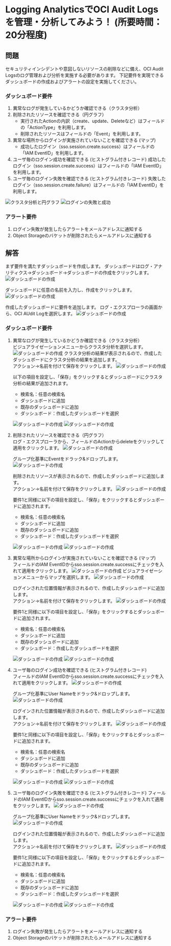 # Logging AnalyticsでOCI Audit Logsを管理・分析してみよう！ (所要時間：20分程度)


## 問題
セキュリティインシデントや意図しないリソースの削除などに備え、OCI Audit Logsのログ管理および分析を実施する必要があります。
下記要件を実現できるダッシュボードの作成およびアラートの設定を実施してください。

### ダッシュボード要件
1. 異常なログが発生しているかどうか確認できる（クラスタ分析）
2. 削除されたリソースを確認できる（円グラフ）
    - 実行されたActionの内訳（create、update、Deleteなど）はフィールドの「ActionType」を利用します。
    - 削除されたリソースはフィールドの「Event」を利用します。
4. 異常な場所からログインが実施されていないことを確認できる (マップ)
    - 成功したログイン（sso.session.create.success）はフィールドの「IAM EventID」を利用します。
6. ユーザ毎のログイン成功を確認できる (ヒストグラム付きレコード)
   成功したログイン（sso.session.create.success）はフィールドの「IAM EventID」を利用します。
8. ユーザ毎のログイン失敗を確認できる (ヒストグラム付きレコード)
    失敗したログイン（sso.session.create.failure）はフィールドの「IAM EventID」を利用します。

![クラスタ分析と円グラフ](images/LA-Audit/LA-Audit2.png "クラスタ分析と円グラフ")
![ログインの失敗と成功](images/LA-Audit/LA-Audit3.png "ログインの失敗と成功")

### アラート要件
1. ログイン失敗が発生したらアラートをメールアドレスに通知する
2. Object Storageのバケットが削除されたらメールアドレスに通知する

## 解答
まず要件を満たすダッシュボードを作成します。
ダッシュボードはログ・アナリティクス→ダッシュボード→ダッシュボードの作成をクリックします。
![ダッシュボードの作成](images/LA-Audit/LA-Audit4.png "ダッシュボードの作成")

ダッシュボードに任意の名前を入力し、作成をクリックします。
![ダッシュボードの作成](images/LA-Audit/LA-Audit5.png "ダッシュボードの作成")

作成したダッシュボードに要件を追加します。
ログ・エクスプローラの画面から、OCI AUdit Logを選択します。
![ダッシュボードの作成](images/LA-Audit/LA-Audit6.png "ダッシュボードの作成")

### ダッシュボード要件
1. 異常なログが発生しているかどうか確認できる（クラスタ分析）<br>
   ビジュアライゼーションメニューからクラスタ分析を選択します。
   ![ダッシュボードの作成](images/LA-Audit/LA-Audit7.png "ダッシュボードの作成")
   クラスタ分析の結果が表示されるので、作成したダッシュボードにクラスタ分析の結果を追加します。<br>
   アクション→名前を付けて保存をクリックします。
   ![ダッシュボードの作成](images/LA-Audit/LA-Audit8.png "ダッシュボードの作成")
   
   以下の項目を設定し、「保存」をクリックするとダッシュボードにクラスタ分析の結果が追加されます。
    - 検索名：任意の検索名
    - ダッシュボードに追加
    - 既存のダッシュボードに追加
    - ダッシュボード：作成したダッシュボードを選択
    
   ![ダッシュボードの作成](images/LA-Audit/LA-Audit9.png)
   ![ダッシュボードの作成](images/LA-Audit/LA-Audit14.png)
   

2. 削除されたリソースを確認できる（円グラフ）<br>
   ログ・エクスプローラから、フィールドのActionからdeleteをクリックして適用をクリックします。
   ![ダッシュボードの作成](images/LA-Audit/LA-Audit10.png)
   
   グループ化基準にEventをドラック&ドロップします。
   ![ダッシュボードの作成](images/LA-Audit/LA-Audit11.png)
   
   削除されたリソースが表示されるので、作成したダッシュボードに追加します。<br>
   アクション→名前を付けて保存をクリックします。
   ![ダッシュボードの作成](images/LA-Audit/LA-Audit13.png)
   
   要件1と同様に以下の項目を設定し、「保存」をクリックするとダッシュボードに追加されます。
    - 検索名：任意の検索名
    - ダッシュボードに追加
    - 既存のダッシュボードに追加
    - ダッシュボード：作成したダッシュボードを選択
   
   ![ダッシュボードの作成](images/LA-Audit/LA-Audit12.png)
   ![ダッシュボードの作成](images/LA-Audit/LA-Audit15.png)

3. 異常な場所からログインが実施されていないことを確認できる (マップ)<br>
   フィールドのIAM EventIDからsso.session.create.successにチェックを入れて適用をクリックします。
   ![ダッシュボードの作成](images/LA-Audit/LA-Audit16.png)
   ビジュアライゼーションメニューからマップを選択します。
   ![ダッシュボードの作成](images/LA-Audit/LA-Audit17.png)

   ログインされた位置情報が表示されるので、作成したダッシュボードに追加します。<br>
   アクション→名前を付けて保存をクリックします。
   ![ダッシュボードの作成](images/LA-Audit/LA-Audit18.png)
   
   要件1と同様に以下の項目を設定し、「保存」をクリックするとダッシュボードに追加されます。
    - 検索名：任意の検索名
    - ダッシュボードに追加
    - 既存のダッシュボードに追加
    - ダッシュボード：作成したダッシュボードを選択
    
   ![ダッシュボードの作成](images/LA-Audit/LA-Audit19.png)
   ![ダッシュボードの作成](images/LA-Audit/LA-Audit20.png)
   
   

4. ユーザ毎のログイン成功を確認できる (ヒストグラム付きレコード)<br>
   フィールドのIAM EventIDからsso.session.create.successにチェックを入れて適用をクリックします。
   ![ダッシュボードの作成](images/LA-Audit/LA-Audit16.png)
   
   グループ化基準にUser Nameをドラック&ドロップします。
   ![ダッシュボードの作成](images/LA-Audit/LA-Audit21.png)

   ログインされた位置情報が表示されるので、作成したダッシュボードに追加します。<br>
   アクション→名前を付けて保存をクリックします。
   ![ダッシュボードの作成](images/LA-Audit/LA-Audit24.png)
   
   要件1と同様に以下の項目を設定し、「保存」をクリックするとダッシュボードに追加されます。
    - 検索名：任意の検索名
    - ダッシュボードに追加
    - 既存のダッシュボードに追加
    - ダッシュボード：作成したダッシュボードを選択
    
   ![ダッシュボードの作成](images/LA-Audit/LA-Audit22.png)
   ![ダッシュボードの作成](images/LA-Audit/LA-Audit23.png)

5. ユーザ毎のログイン失敗を確認できる (ヒストグラム付きレコード)
   フィールドのIAM EventIDからsso.session.create.successにチェックを入れて適用をクリックします。
   ![ダッシュボードの作成](images/LA-Audit/LA-Audit16.png)
   
   グループ化基準にUser Nameをドラック&ドロップします。
   ![ダッシュボードの作成](images/LA-Audit/LA-Audit21.png)

   ログインされた位置情報が表示されるので、作成したダッシュボードに追加します。<br>
   アクション→名前を付けて保存をクリックします。
   ![ダッシュボードの作成](images/LA-Audit/LA-Audit24.png)
   
   要件1と同様に以下の項目を設定し、「保存」をクリックするとダッシュボードに追加されます。
    - 検索名：任意の検索名
    - ダッシュボードに追加
    - 既存のダッシュボードに追加
    - ダッシュボード：作成したダッシュボードを選択
    
   ![ダッシュボードの作成](images/LA-Audit/LA-Audit22.png)
   ![ダッシュボードの作成](images/LA-Audit/LA-Audit23.png)

### アラート要件
1. ログイン失敗が発生したらアラートをメールアドレスに通知する
2. Object Storageのバケットが削除されたらメールアドレスに通知する
